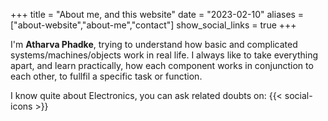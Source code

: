 +++
title = "About me, and this website"
date = "2023-02-10"
aliases = ["about-website","about-me","contact"]
show_social_links = true 
+++

I'm **Atharva Phadke**, trying to understand how basic and complicated systems/machines/objects work in real life. I always like to take everything apart, and learn practically, how each component works in conjunction to each other, to fullfil a specific task or function. 

I know quite about Electronics, you can ask related doubts on:  {{< social-icons >}}

